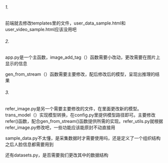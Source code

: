###### 1.

前端就去修改templates里的文件，user_data_sample.html和user_video_sample.html应该没用吧

###### 2.

app.py是一个主函数，image_add_tag（）函数需要小改动，更改需要在图片上显示的信息

gen_from_stream（）函数需要主要修改，配后修改后的模型，呈现出推理的结果

###### 3.

refer_image.py是另一个需要主要修改的文件，在里面更改新的模型。trans_model（）实现模型转换，在config.py里提供模型路径即可。主要修改refer()函数，配合gen_from_stream()函数提供所需的实现。refer_utils.py就根据refer_image.py修改吧，一些功能应该能原封不动直接用

sample_data.py不太懂，是采集数据时才需要使用吗，还是定义了一个组织结构之后人脸信息都需要用到

还有datasets.py，是否需要我们更改其中的数据结构